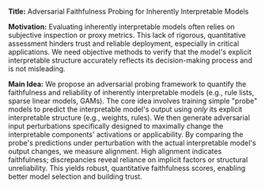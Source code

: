 **Title:** Adversarial Faithfulness Probing for Inherently Interpretable Models

**Motivation:** Evaluating inherently interpretable models often relies on subjective inspection or proxy metrics. This lack of rigorous, quantitative assessment hinders trust and reliable deployment, especially in critical applications. We need objective methods to verify that the model's explicit interpretable structure accurately reflects its decision-making process and is not misleading.

**Main Idea:** We propose an adversarial probing framework to quantify the faithfulness and reliability of inherently interpretable models (e.g., rule lists, sparse linear models, GAMs). The core idea involves training simple "probe" models to predict the interpretable model's output using *only* its explicit interpretable structure (e.g., weights, rules). We then generate adversarial input perturbations specifically designed to maximally change the interpretable components' activations or applicability. By comparing the probe's predictions under perturbation with the actual interpretable model's output changes, we measure alignment. High alignment indicates faithfulness; discrepancies reveal reliance on implicit factors or structural unreliability. This yields robust, quantitative faithfulness scores, enabling better model selection and building trust.